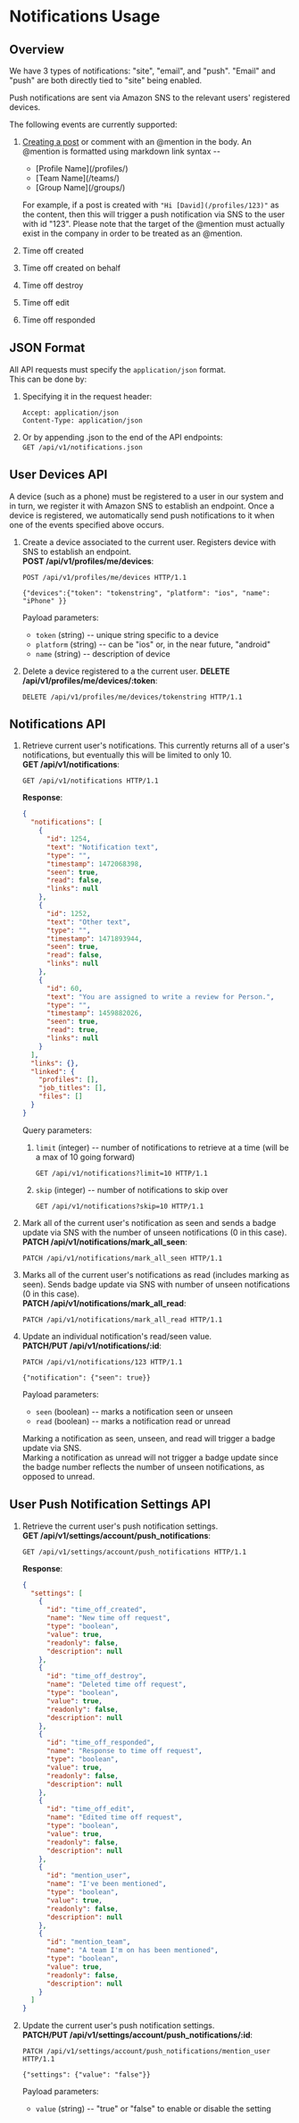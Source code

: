 Notifications Usage
===================


Overview
--------
We have 3 types of notifications: "site", "email", and "push".
"Email" and "push" are both directly tied to "site" being enabled.  

Push notifications are sent via Amazon SNS to the relevant users' registered
devices.

The following events are currently supported:

  1.  [Creating a post](https://developers.namely.com/1.0/events/create-event-1)
      or comment with an @mention in the body.
      An @mention is formatted using markdown link syntax --

      * \[Profile Name](/profiles/<guid>)
      * \[Team Name](/teams/<guid>)
      * \[Group Name](/groups/<guid>)

      For example, if a post is created with `"Hi [David](/profiles/123)"` as
      the content, then this will trigger a push notification via SNS to the user
      with id "123". Please note that the target of the @mention must actually
      exist in the company in order to be treated as an @mention.
  2.  Time off created
  3.  Time off created on behalf
  4.  Time off destroy
  5.  Time off edit
  6.  Time off responded


JSON Format
-----------
All API requests must specify the `application/json` format.  
This can be done by:  

1.  Specifying it in the request header:
    ```http
    Accept: application/json
    Content-Type: application/json
    ```
2.  Or by appending .json to the end of the API endpoints:  
    `GET /api/v1/notifications.json`


User Devices API
----------------
A device (such as a phone) must be registered to a user in our system and in turn,
we register it with Amazon SNS to establish an endpoint. Once a device is registered,
we automatically send push notifications to it when one of the events specified above
occurs.

1.  Create a device associated to the current user. Registers device with SNS to establish
    an endpoint.  
    __POST /api/v1/profiles/me/devices__:
    ```http
    POST /api/v1/profiles/me/devices HTTP/1.1

    {"devices":{"token": "tokenstring", "platform": "ios", "name": "iPhone" }}
    ```

    Payload parameters:
    * `token` (string) -- unique string specific to a device
    * `platform` (string) -- can be "ios" or, in the near future, "android"
    * `name` (string) -- description of device
2.  Delete a device registered to a the current user.
    __DELETE /api/v1/profiles/me/devices/:token__:
    ```http
    DELETE /api/v1/profiles/me/devices/tokenstring HTTP/1.1
    ```


Notifications API
-----------------
1.  Retrieve current user's notifications. This currently returns all of a user's
    notifications, but eventually this will be limited to only 10.  
    __GET /api/v1/notifications__:
    ```http
    GET /api/v1/notifications HTTP/1.1
    ```
    __Response__:
    ```json
    {
      "notifications": [
        {
          "id": 1254,
          "text": "Notification text",
          "type": "",
          "timestamp": 1472068398,
          "seen": true,
          "read": false,
          "links": null
        },
        {
          "id": 1252,
          "text": "Other text",
          "type": "",
          "timestamp": 1471893944,
          "seen": true,
          "read": false,
          "links": null
        },
        {
          "id": 60,
          "text": "You are assigned to write a review for Person.",
          "type": "",
          "timestamp": 1459882026,
          "seen": true,
          "read": true,
          "links": null
        }
      ],
      "links": {},
      "linked": {
        "profiles": [],
        "job_titles": [],
        "files": []
      }
    }
    ```

    Query parameters:
    1.  `limit` (integer) -- number of notifications to retrieve at a time (will
        be a max of 10 going forward)
        ```http
        GET /api/v1/notifications?limit=10 HTTP/1.1
        ```
    2.  `skip` (integer) -- number of notifications to skip over
        ```http
        GET /api/v1/notifications?skip=10 HTTP/1.1
        ```
2.  Mark all of the current user's notification as seen and sends a badge update
    via SNS with the number of unseen notifications (0 in this case).  
    __PATCH /api/v1/notifications/mark_all_seen__:
    ```http
    PATCH /api/v1/notifications/mark_all_seen HTTP/1.1
    ```
3.  Marks all of the current user's notifications as read (includes marking as seen).
    Sends badge update via SNS with number of unseen notifications (0 in this case).  
    __PATCH /api/v1/notifications/mark_all_read__:
    ```http
    PATCH /api/v1/notifications/mark_all_read HTTP/1.1
    ```
4.  Update an individual notification's read/seen value.  
    __PATCH/PUT /api/v1/notifications/:id__:
    ```http
    PATCH /api/v1/notifications/123 HTTP/1.1

    {"notification": {"seen": true}}
    ```

    Payload parameters:
    * `seen` (boolean) -- marks a notification seen or unseen
    * `read` (boolean) -- marks a notification read or unread

    Marking a notification as seen, unseen, and read will trigger a badge update via SNS.  
    Marking a notification as unread will not trigger a badge update since the badge
    number reflects the number of unseen notifications, as opposed to unread.


User Push Notification Settings API
-----------------------------------

1.  Retrieve the current user's push notification settings.  
    __GET /api/v1/settings/account/push_notifications__:
    ```http
    GET /api/v1/settings/account/push_notifications HTTP/1.1
    ```
    __Response__:
    ```json
    {
      "settings": [
        {
          "id": "time_off_created",
          "name": "New time off request",
          "type": "boolean",
          "value": true,
          "readonly": false,
          "description": null
        },
        {
          "id": "time_off_destroy",
          "name": "Deleted time off request",
          "type": "boolean",
          "value": true,
          "readonly": false,
          "description": null
        },
        {
          "id": "time_off_responded",
          "name": "Response to time off request",
          "type": "boolean",
          "value": true,
          "readonly": false,
          "description": null
        },
        {
          "id": "time_off_edit",
          "name": "Edited time off request",
          "type": "boolean",
          "value": true,
          "readonly": false,
          "description": null
        },
        {
          "id": "mention_user",
          "name": "I've been mentioned",
          "type": "boolean",
          "value": true,
          "readonly": false,
          "description": null
        },
        {
          "id": "mention_team",
          "name": "A team I'm on has been mentioned",
          "type": "boolean",
          "value": true,
          "readonly": false,
          "description": null
        }
      ]
    }
    ```
2.  Update the current user's push notification settings.  
    __PATCH/PUT /api/v1/settings/account/push_notifications/:id__:
    ```http
    PATCH /api/v1/settings/account/push_notifications/mention_user HTTP/1.1

    {"settings": {"value": "false"}}
    ```

    Payload parameters:
    * `value` (string) -- "true" or "false" to enable or disable the setting

